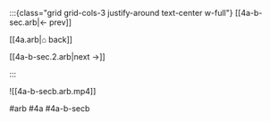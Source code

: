 :::{class="grid grid-cols-3 justify-around text-center w-full"}
[[4a-b-sec.arb|← prev]]

[[4a.arb|⌂ back]]

[[4a-b-sec.2.arb|next →]]

:::

![[4a-b-secb.arb.mp4]]

#arb #4a #4a-b-secb

